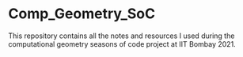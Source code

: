 # Comp_Geometry_SoC
This repository contains all the notes and resources I used during the computational geometry seasons of code project at IIT Bombay 2021.
